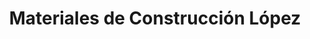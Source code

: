---
title: "Materiales de Construcción López"
url: /esparragosa-de-lares/materiales-de-construccion-lopez/
shop: Großhandel
---